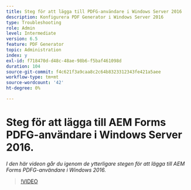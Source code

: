```yaml
---
title: Steg för att lägga till PDFG-användare i Windows Server 2016
description: Konfigurera PDF Generator i Windows Server 2016
type: Troubleshooting
role: Admin
level: Intermediate
version: 6.5
feature: PDF Generator
topic: Administration
index: y
exl-id: f718470d-d48c-48ae-98b6-f5baf461098d
duration: 104
source-git-commit: f4c621f3a9caa8c2c64b8323312343fe421a5aee
workflow-type: tm+mt
source-wordcount: '42'
ht-degree: 0%

---
```


# Steg för att lägga till AEM Forms PDFG-användare i Windows Server 2016.

*I den här videon går du igenom de ytterligare stegen för att lägga till AEM Forms PDFG-användare i Windows 2016.*

>[!VIDEO](https://video.tv.adobe.com/v/335479?quality=12&learn=on)
